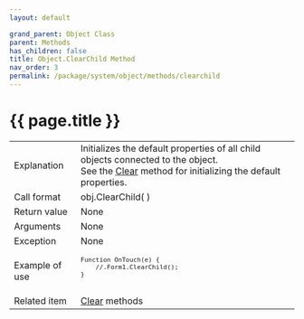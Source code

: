 ```yaml
---
layout: default

grand_parent: Object Class
parent: Methods
has_children: false
title: Object.ClearChild Method
nav_order: 3
permalink: /package/system/object/methods/clearchild
---
```

# {{ page.title }}


<table>
  <tr>
    <td>Explanation</td>
    <td>Initializes the default properties of all child objects connected to the object.<br>See the <a href="/package/system/object/methods/clear">Clear</a> method for initializing the default properties. </td>
  </tr>
  <tr>
    <td>Call format</td>
    <td>obj.ClearChild( )</td>
  </tr>
  <tr>
    <td>Return value</td>
    <td>None</td>
  </tr>  
  <tr>
    <td>Arguments</td>
    <td>None</td>
  </tr>
  <tr>
    <td>Exception</td>
    <td>None</td>
  </tr>
  <tr>
    <td>Example of use</td>
    <td><code><pre>Function OnTouch(e) {
    //.Form1.ClearChild();
}
 </pre></code></td>
  </tr>
  <tr>
    <td>Related item</td>
    <td><a href="/package/system/object/methods/clear">Clear</a> methods</td>
  </tr>
</table>



